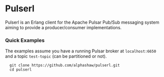 # Pulserl

Pulserl is an Erlang client for the Apache Pulsar Pub/Sub messaging system aiming to provide a producer/consumer implementations.

### Quick Examples

The examples assume you have a running Pulsar broker at `localhost:6650` and a topic `test-topic` (can be partitioned or not).

```
  git clone https://github.com/alphashaw/pulserl.git
  cd pulserl
  
```